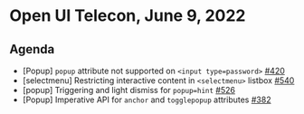 # Open UI Telecon, June 9, 2022

## Agenda

- [Popup] `popup` attribute not supported on `<input type=password>` [#420](https://github.com/openui/open-ui/issues/420)
- [selectmenu] Restricting interactive content in `<selectmenu>` listbox [#540](https://github.com/openui/open-ui/issues/540)
- [popup] Triggering and light dismiss for `popup=hint` [#526](https://github.com/openui/open-ui/issues/526)
- [Popup] Imperative API for `anchor` and `togglepopup` attributes [#382](https://github.com/openui/open-ui/issues/382)
